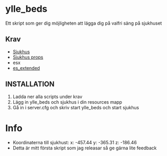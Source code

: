 # ylle_beds
Ett skript som ger dig möjligheten att lägga dig på valfri säng på sjukhuset

## Krav
-  [Sjukhus](https://sv.gta5-mods.com/maps/hospital)
- [Sjukhus props](https://forum.fivem.net/t/release-hospital-props/151753)
- esx
- [es_extended](https://github.com/ESX-Org/es_extended)

## INSTALLATION

1. Ladda ner alla scripts under krav
2. Lägg in ylle_beds och sjukhus i din resources mapp
3. Gå in i server.cfg och skriv start ylle_beds och start sjukhus

# Info
- Koordinaterna till sjukhust: x: -457.44 y: -365.31 z: -186.46
- Detta är mitt första skript som jag releasar så ge gärna lite feedback
